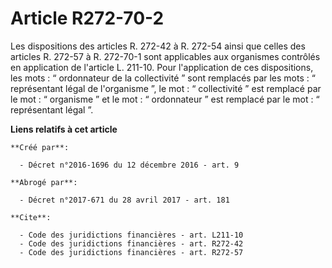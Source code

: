 # Article R272-70-2

Les dispositions des articles R. 272-42 à R. 272-54 ainsi que celles des articles R. 272-57 à R. 272-70-1 sont applicables
aux organismes contrôlés en application de l'article L. 211-10. Pour l'application de ces dispositions, les mots : “
ordonnateur de la collectivité ” sont remplacés par les mots : “ représentant légal de l'organisme ”, le mot : “ collectivité
” est remplacé par le mot : “ organisme ” et le mot : “ ordonnateur ” est remplacé par le mot : “ représentant légal ”.

**Liens relatifs à cet article**

	**Créé par**:

	  - Décret n°2016-1696 du 12 décembre 2016 - art. 9

	**Abrogé par**:

	  - Décret n°2017-671 du 28 avril 2017 - art. 181

	**Cite**:

	  - Code des juridictions financières - art. L211-10
	  - Code des juridictions financières - art. R272-42
	  - Code des juridictions financières - art. R272-57
